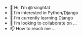 - 👋 Hi, I’m @rsinghtat
- 👀 I’m interested in Python/Django
- 🌱 I’m currently learning Django
- 💞️ I’m looking to collaborate on ...
- 📫 How to reach me ...

<!---
rsinghtat/rsinghtat is a ✨ special ✨ repository because its `README.md` (this file) appears on your GitHub profile.
You can click the Preview link to take a look at your changes.
--->
